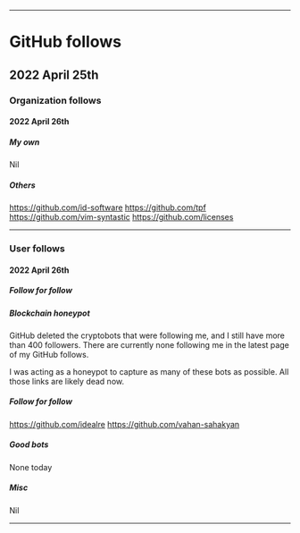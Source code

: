 
***

# GitHub follows

## 2022 April 25th

### Organization follows

#### 2022 April 26th

##### My own

Nil

##### Others

https://github.com/id-software
https://github.com/tpf
https://github.com/vim-syntastic
https://github.com/licenses

***

### User follows

#### 2022 April 26th

##### Follow for follow

##### Blockchain honeypot

GitHub deleted the cryptobots that were following me, and I still have more than 400 followers. There are currently none following me in the latest page of my GitHub follows.

I was acting as a honeypot to capture as many of these bots as possible. All those links are likely dead now.

##### Follow for follow

https://github.com/idealre
https://github.com/vahan-sahakyan

##### Good bots

None today

##### Misc

Nil

***

<!-- TODO: Todays entries

https://github.com/id-software
https://github.com/tpf
https://github.com/vim-syntastic
https://github.com/licenses

END: TODO !-->


